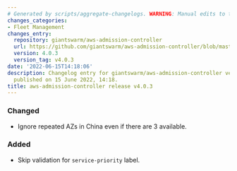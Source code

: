 ```yaml
---
# Generated by scripts/aggregate-changelogs. WARNING: Manual edits to this files will be overwritten.
changes_categories:
- Fleet Management
changes_entry:
  repository: giantswarm/aws-admission-controller
  url: https://github.com/giantswarm/aws-admission-controller/blob/master/CHANGELOG.md#403---2022-06-15
  version: 4.0.3
  version_tag: v4.0.3
date: '2022-06-15T14:18:06'
description: Changelog entry for giantswarm/aws-admission-controller version 4.0.3,
  published on 15 June 2022, 14:18.
title: aws-admission-controller release v4.0.3
---
```


### Changed
- Ignore repeated AZs in China even if there are 3 available.
### Added
- Skip validation for `service-priority` label.
